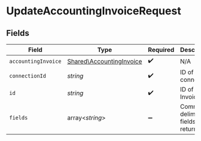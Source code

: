 # UpdateAccountingInvoiceRequest


## Fields

| Field                                                                | Type                                                                 | Required                                                             | Description                                                          |
| -------------------------------------------------------------------- | -------------------------------------------------------------------- | -------------------------------------------------------------------- | -------------------------------------------------------------------- |
| `accountingInvoice`                                                  | [Shared\AccountingInvoice](../../Models/Shared/AccountingInvoice.md) | :heavy_check_mark:                                                   | N/A                                                                  |
| `connectionId`                                                       | *string*                                                             | :heavy_check_mark:                                                   | ID of the connection                                                 |
| `id`                                                                 | *string*                                                             | :heavy_check_mark:                                                   | ID of the Invoice                                                    |
| `fields`                                                             | array<*string*>                                                      | :heavy_minus_sign:                                                   | Comma-delimited fields to return                                     |
